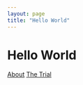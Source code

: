 ```yaml
---
layout: page
title: "Hello World"
---
```


# Hello World

[About](/about)
[The Trial](/docs/thetrial)